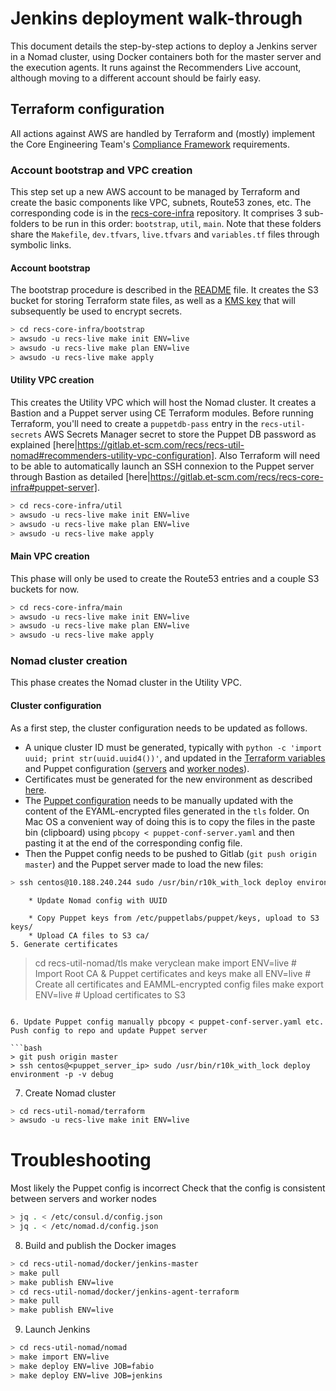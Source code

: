 # Jenkins deployment walk-through

This document details the step-by-step actions to deploy a Jenkins server in a Nomad cluster, using Docker containers both for the master server and the execution agents. It runs against the Recommenders Live account, although moving to a different account should be fairly easy.

## Terraform configuration

All actions against AWS are handled by Terraform and (mostly) implement the Core Engineering Team's [Compliance Framework](https://confluence.cbsels.com/display/TRCE/TIO+RP+Platform+%7C+Compliance+Framework) requirements.

### Account bootstrap and VPC creation
This step set up a new AWS account to be managed by Terraform and create the basic components like VPC, subnets, Route53 zones, etc. The corresponding code is in the [recs-core-infra](https://gitlab.et-scm.com/recs/recs-core-infra) repository. It comprises 3 sub-folders to be run in this order: `bootstrap`, `util`, `main`. Note that these folders share the `Makefile`, `dev.tfvars`, `live.tfvars` and `variables.tf` files through symbolic links.
#### Account bootstrap
The bootstrap procedure is described in the [README](https://gitlab.et-scm.com/recs/recs-core-infra#deployment) file. It creates the S3 bucket for storing Terraform state files, as well as a [KMS key](https://gitlab.et-scm.com/recs/recs-core-infra/blob/master/bootstrap/kms.tf) that will subsequently be used to encrypt secrets.
```bash
> cd recs-core-infra/bootstrap
> awsudo -u recs-live make init ENV=live
> awsudo -u recs-live make plan ENV=live
> awsudo -u recs-live make apply
```
 #### Utility VPC creation
 This creates the Utility VPC which will host the Nomad cluster. It creates a Bastion and a Puppet server using CE Terraform modules.
 Before running Terraform, you'll need to create a `puppetdb-pass` entry in the `recs-util-secrets` AWS Secrets Manager secret to store the Puppet DB password as explained [here|https://gitlab.et-scm.com/recs/recs-util-nomad#recommenders-utility-vpc-configuration].
 Also Terraform will need to be able to automatically launch an SSH connexion to the Puppet server through Bastion as detailed [here|https://gitlab.et-scm.com/recs/recs-core-infra#puppet-server].
```bash
> cd recs-core-infra/util
> awsudo -u recs-live make init ENV=live
> awsudo -u recs-live make plan ENV=live
> awsudo -u recs-live make apply
```
#### Main VPC creation
This phase will only be used to create the Route53 entries and a couple S3 buckets for now.
```bash
> cd recs-core-infra/main
> awsudo -u recs-live make init ENV=live
> awsudo -u recs-live make plan ENV=live
> awsudo -u recs-live make apply
```
### Nomad cluster creation
This phase creates the Nomad cluster in the Utility VPC.
#### Cluster configuration
As a first step, the cluster configuration needs to be updated as follows.
- A unique cluster ID must be generated, typically with ```python -c 'import uuid; print str(uuid.uuid4())'```, and updated in the [Terraform variables](https://gitlab.et-scm.com/recs/recs-util-nomad/blob/master/terraform/live.tfvars#L25) and Puppet configuration ([servers](https://gitlab.et-scm.com/recs/recs-util-puppet-config/blob/master/hiera/instance_classification/prod/roles/container_server.yaml#L26) and [worker nodes](https://gitlab.et-scm.com/recs/recs-util-puppet-config/blob/master/hiera/instance_classification/prod/roles/container_server.yaml#L26)).
- Certificates must be generated for the new environment as described [here](https://gitlab.et-scm.com/recs/recs-util-nomad#certificates-generation).
- The [Puppet configuration](https://gitlab.et-scm.com/recs/recs-util-puppet-config/tree/master/hiera/instance_classification/prod/roles) needs to be manually updated with the content of the EYAML-encrypted files generated in the `tls` folder. On Mac OS a convenient way of doing this is to copy the files in the paste bin (clipboard) using ```pbcopy < puppet-conf-server.yaml``` and then pasting it at the end of the corresponding config file.
- Then the Puppet config needs to be pushed to Gitlab (```git push origin master```) and the Puppet server made to load the new files:
```bash
> ssh centos@10.188.240.244 sudo /usr/bin/r10k_with_lock deploy environment -p -v debug
```



```
    * Update Nomad config with UUID

    * Copy Puppet keys from /etc/puppetlabs/puppet/keys, upload to S3 keys/
    * Upload CA files to S3 ca/
5. Generate certificates
```
> cd recs-util-nomad/tls
> make veryclean
> make import ENV=live  # Import Root CA & Puppet certificates and keys
> make all    ENV=live  # Create all certificates and EAMML-encrypted config files
> make export ENV=live  # Upload certificates to S3
```

6. Update Puppet config manually pbcopy < puppet-conf-server.yaml etc.
Push config to repo and update Puppet server

```bash
> git push origin master
> ssh centos@<puppet_server_ip> sudo /usr/bin/r10k_with_lock deploy environment -p -v debug
```

7. Create Nomad cluster

```bash
> cd recs-util-nomad/terraform
> awsudo -u recs-live make init ENV=live
```
# Troubleshooting

Most likely the Puppet config is incorrect
Check that the config is consistent between servers and worker nodes

```bash
> jq . < /etc/consul.d/config.json
> jq . < /etc/nomad.d/config.json
```

8. Build and publish the Docker images
```bash
> cd recs-util-nomad/docker/jenkins-master
> make pull
> make publish ENV=live
> cd recs-util-nomad/docker/jenkins-agent-terraform
> make pull
> make publish ENV=live
```

9. Launch Jenkins
```bash
> cd recs-util-nomad/nomad
> make import ENV=live
> make deploy ENV=live JOB=fabio
> make deploy ENV=live JOB=jenkins
```


